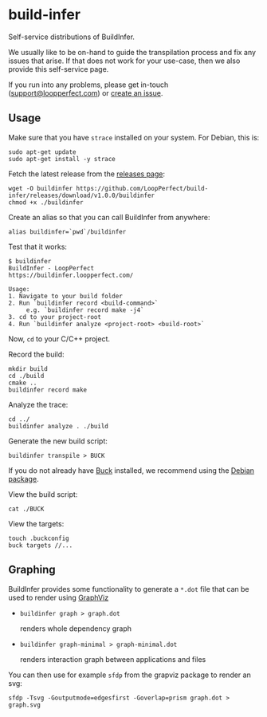 # build-infer

Self-service distributions of BuildInfer. 

We usually like to be on-hand to guide the transpilation process and fix any issues that arise. If that does not work for your use-case, then we also provide this self-service page. 

If you run into any problems, please get in-touch (support@loopperfect.com) or [create an issue](https://github.com/LoopPerfect/build-infer/issues/new). 

## Usage

Make sure that you have `strace` installed on your system. For Debian, this is: 

```bash=
sudo apt-get update
sudo apt-get install -y strace
```

Fetch the latest release from the [releases page](https://github.com/LoopPerfect/build-infer/releases): 

```bash=
wget -O buildinfer https://github.com/LoopPerfect/build-infer/releases/download/v1.0.0/buildinfer
chmod +x ./buildinfer
```

Create an alias so that you can call BuildInfer from anywhere: 

```bash=
alias buildinfer=`pwd`/buildinfer
```

Test that it works: 

```bash=
$ buildinfer
BuildInfer - LoopPerfect
https://buildinfer.loopperfect.com/

Usage: 
1. Navigate to your build folder
2. Run `buildinfer record <build-command>`
     e.g. `buildinfer record make -j4`
3. cd to your project-root
4. Run `buildinfer analyze <project-root> <build-root>`
```

Now, `cd` to your C/C++ project. 

Record the build: 

```bash=
mkdir build
cd ./build
cmake ..
buildinfer record make
```

Analyze the trace: 

```bash=
cd ../
buildinfer analyze . ./build
```

Generate the new build script: 

```bash=
buildinfer transpile > BUCK
```

If you do not already have [Buck](https://buckbuild.com/) installed, we recommend using the [Debian package](https://github.com/facebook/buck/releases/tag/v2018.10.29.01). 

View the build script: 

```bash=
cat ./BUCK
```

View the targets: 

```bash=
touch .buckconfig
buck targets //...
```

## Graphing

BuildInfer provides some functionality to generate a `*.dot` file that can be used to render using [GraphViz](https://www.graphviz.org/)

- `buildinfer graph > graph.dot`

     renders whole dependency graph

- `buildinfer graph-minimal > graph-minimal.dot`

     renders interaction graph between applications and files


You can then use for example `sfdp` from the grapviz package to render an svg:

`sfdp -Tsvg -Goutputmode=edgesfirst -Goverlap=prism graph.dot > graph.svg`

